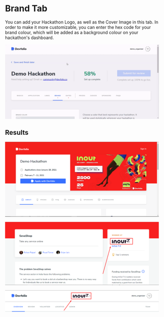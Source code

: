 # Brand Tab

You can add your Hackathon Logo, as well as the Cover Image in this tab. In order to make it more customizable, you can enter the hex code for your brand colour, which will be added as a background colour on your hackathon's dashboard.

![](../../.gitbook/assets/brand.gif)

## Results

![Cover Image showcased on your hackathon&apos;s Microsite](../../.gitbook/assets/image%20%2840%29.png)

![Hackathon Logo showcased on the project submission page](../../.gitbook/assets/image%20%2830%29.png)

![Hackathon Logo showcased on your Dashboard](../../.gitbook/assets/image%20%2845%29.png)

